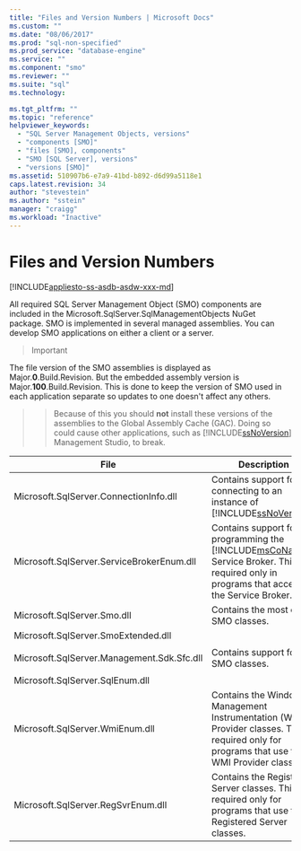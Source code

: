 ```yaml
---
title: "Files and Version Numbers | Microsoft Docs"
ms.custom: ""
ms.date: "08/06/2017"
ms.prod: "sql-non-specified"
ms.prod_service: "database-engine"
ms.service: ""
ms.component: "smo"
ms.reviewer: ""
ms.suite: "sql"
ms.technology: 

ms.tgt_pltfrm: ""
ms.topic: "reference"
helpviewer_keywords: 
  - "SQL Server Management Objects, versions"
  - "components [SMO]"
  - "files [SMO], components"
  - "SMO [SQL Server], versions"
  - "versions [SMO]"
ms.assetid: 510907b6-e7a9-41bd-b892-d6d99a5118e1
caps.latest.revision: 34
author: "stevestein"
ms.author: "sstein"
manager: "craigg"
ms.workload: "Inactive"
---
```

# Files and Version Numbers
[!INCLUDE[appliesto-ss-asdb-asdw-xxx-md](../../../includes/appliesto-ss-asdb-asdw-xxx-md.md)]

  All required SQL Server Management Object (SMO) components are included in the Microsoft.SqlServer.SqlManagementObjects NuGet package. SMO is implemented in several managed assemblies. You can develop SMO applications on either a client or a server.  

>>[!Important]
The file version of the SMO assemblies is displayed as Major.**0**.Build.Revision. But the embedded assembly version is Major.**100**.Build.Revision. This is done to keep the version of SMO used in each application separate so updates to one doesn't affect any others.
>>
>>Because of this you should **not** install these versions of the assemblies to the Global Assembly Cache (GAC). Doing so could cause other applications, such as [!INCLUDE[ssNoVersion](../../includes/ssnoversion-md.md)] Management Studio, to break. 
  
|File|Description|  
|-----------|-----------------|  
|Microsoft.SqlServer.ConnectionInfo.dll|Contains support for connecting to an instance of [!INCLUDE[ssNoVersion](../../includes/ssnoversion-md.md)].|  
|Microsoft.SqlServer.ServiceBrokerEnum.dll|Contains support for programming the [!INCLUDE[msCoName](../../includes/msconame-md.md)] Service Broker. This is required only in programs that access the Service Broker.|  
|Microsoft.SqlServer.Smo.dll|Contains the most of the SMO classes.|  
|Microsoft.SqlServer.SmoExtended.dll<br /><br /> Microsoft.SqlServer.Management.Sdk.Sfc.dll<br /><br /> Microsoft.SqlServer.SqlEnum.dll|Contains support for the SMO classes.|  
|Microsoft.SqlServer.WmiEnum.dll|Contains the Windows Management Instrumentation (WMI) Provider classes. This is required only for programs that use the WMI Provider classes.|  
|Microsoft.SqlServer.RegSvrEnum.dll|Contains the Registered Server classes. This is required only for programs that use the Registered Server classes.|  
  
  
